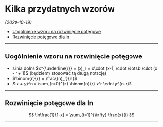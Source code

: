 # Kilka przydatnych wzorów

*(2020-10-19)*

- [Uogólnienie wzoru na rozwinięcie potęgowe](#uogólnienie-wzoru-na-rozwinięcie-potęgowe)
- [Rozwinięcie potęgowe dla $\ln$](#rozwinięcie-potęgowe-dla-ln)

---

## Uogólnienie wzoru na rozwinięcie potęgowe

- silnia dolna $x^{\underline{r}} = (x)_r = x\cdot (x-1) \cdot \dotsb \cdot (x - r + 1)$ (będziemy stosować tą drugą notację)
- $\binom{n}{r} = \frac{(n)_r}{r!}$
- $(x + y)^n = \sum_{r=0}^{n} \binom{n}{r} x^r \cdot y^{n-r}$

---

## Rozwinięcie potęgowe dla $\ln$

$$
\ln\frac{1}{1-x} = \sum_{i=1}^{\infty} \frac{x}{i}
$$

---

